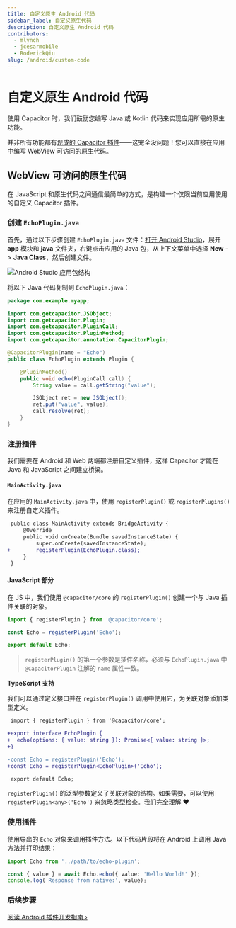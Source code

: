 ```yaml
---
title: 自定义原生 Android 代码
sidebar_label: 自定义原生代码
description: 自定义原生 Android 代码
contributors:
  - mlynch
  - jcesarmobile
  - RoderickQiu
slug: /android/custom-code
---
```


# 自定义原生 Android 代码

使用 Capacitor 时，我们鼓励您编写 Java 或 Kotlin 代码来实现应用所需的原生功能。

并非所有功能都有[现成的 Capacitor 插件](/plugins.mdx)——这完全没问题！您可以直接在应用中编写 WebView 可访问的原生代码。

## WebView 可访问的原生代码

在 JavaScript 和原生代码之间通信最简单的方式，是构建一个仅限当前应用使用的自定义 Capacitor 插件。

### 创建 `EchoPlugin.java`

首先，通过以下步骤创建 `EchoPlugin.java` 文件：[打开 Android Studio](/main/android/index.md#opening-the-android-project)，展开 **app** 模块和 **java** 文件夹，右键点击应用的 Java 包，从上下文菜单中选择 **New** -> **Java Class**，然后创建文件。

![Android Studio 应用包结构](../../../../static/img/v3/docs/android/studio-app-package.png)

将以下 Java 代码复制到 `EchoPlugin.java`：

```java
package com.example.myapp;

import com.getcapacitor.JSObject;
import com.getcapacitor.Plugin;
import com.getcapacitor.PluginCall;
import com.getcapacitor.PluginMethod;
import com.getcapacitor.annotation.CapacitorPlugin;

@CapacitorPlugin(name = "Echo")
public class EchoPlugin extends Plugin {

    @PluginMethod()
    public void echo(PluginCall call) {
        String value = call.getString("value");

        JSObject ret = new JSObject();
        ret.put("value", value);
        call.resolve(ret);
    }
}
```

### 注册插件

我们需要在 Android 和 Web 两端都注册自定义插件，这样 Capacitor 才能在 Java 和 JavaScript 之间建立桥梁。

#### `MainActivity.java`

在应用的 `MainActivity.java` 中，使用 `registerPlugin()` 或 `registerPlugins()` 来注册自定义插件。

```diff
 public class MainActivity extends BridgeActivity {
     @Override
     public void onCreate(Bundle savedInstanceState) {
         super.onCreate(savedInstanceState);
+        registerPlugin(EchoPlugin.class);
     }
 }
```

#### JavaScript 部分

在 JS 中，我们使用 `@capacitor/core` 的 `registerPlugin()` 创建一个与 Java 插件关联的对象。

```typescript
import { registerPlugin } from '@capacitor/core';

const Echo = registerPlugin('Echo');

export default Echo;
```

> `registerPlugin()` 的第一个参数是插件名称，必须与 `EchoPlugin.java` 中 `@CapacitorPlugin` 注解的 `name` 属性一致。

**TypeScript 支持**

我们可以通过定义接口并在 `registerPlugin()` 调用中使用它，为关联对象添加类型定义。

```diff
 import { registerPlugin } from '@capacitor/core';

+export interface EchoPlugin {
+  echo(options: { value: string }): Promise<{ value: string }>;
+}

-const Echo = registerPlugin('Echo');
+const Echo = registerPlugin<EchoPlugin>('Echo');

 export default Echo;
```

`registerPlugin()` 的泛型参数定义了关联对象的结构。如果需要，可以使用 `registerPlugin<any>('Echo')` 来忽略类型检查。我们完全理解 ❤️

### 使用插件

使用导出的 `Echo` 对象来调用插件方法。以下代码片段将在 Android 上调用 Java 方法并打印结果：

```typescript
import Echo from '../path/to/echo-plugin';

const { value } = await Echo.echo({ value: 'Hello World!' });
console.log('Response from native:', value);
```

### 后续步骤

[阅读 Android 插件开发指南 &#8250;](/plugins/creating-plugins/android-guide.md)